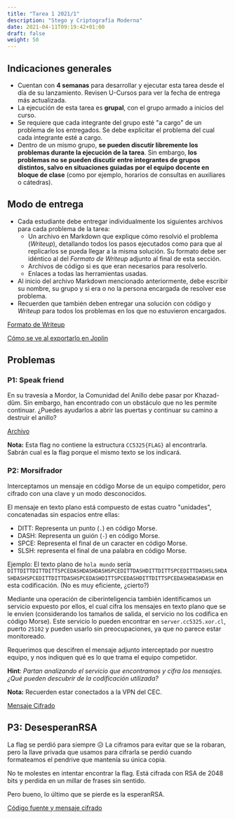```yaml
---
title: "Tarea 1 2021/1"
description: "Stego y Criptografía Moderna"
date: 2021-04-11T09:19:42+01:00
draft: false
weight: 50
---
```

## Indicaciones generales

* Cuentan con **4 semanas** para desarrollar y ejecutar esta tarea desde el día de su lanzamiento. Revisen U-Cursos para ver la fecha de entrega más actualizada.
* La ejecución de esta tarea es **grupal**, con el grupo armado a inicios del curso.
* Se requiere que cada integrante del grupo esté "a cargo" de un problema de los entregados. Se debe explicitar el problema del cual cada integrante esté a cargo.
* Dentro de un mismo grupo, **se pueden discutir libremente los problemas durante la ejecución de la tarea**. Sin embargo, **los problemas no se pueden discutir entre integrantes de grupos distintos, salvo en situaciones guiadas por el equipo docente en bloque de clase** (como por ejemplo, horarios de consultas en auxiliares o cátedras).

## Modo de entrega

* Cada estudiante debe entregar individualmente los siguientes archivos para cada problema de la tarea:
    * Un archivo en Markdown que explique cómo resolvió el problema (_Writeup_), detallando todos los pasos ejecutados como para que al replicarlos se pueda llegar a la misma solución. Su formato debe ser idéntico al del _Formato de Writeup_ adjunto al final de esta sección.
    * Archivos de código si es que eran necesarios para resolverlo.
    * Enlaces a todas las herramientas usadas.
* Al inicio del archivo Markdown mencionado anteriormente, debe escribir su nombre, su grupo y si era o no la persona encargada de resolver ese problema. 
* Recuerden que también deben entregar una solución con código y _Writeup_ para todos los problemas en los que no estuvieron encargados.

[Formato de Writeup](./writeup.txt)

[Cómo se ve al exportarlo en Joplin](./writeup.pdf)

## Problemas

### P1: Speak friend

En su travesía a Mordor, la Comunidad del Anillo debe pasar por Khazad-dûm. Sin embargo, han encontrado con un obstáculo que no les permite continuar. 
¿Puedes ayudarlos a abrir las puertas y continuar su camino a destruir el anillo?

[Archivo](./p1.zip)

**Nota:** Esta flag no contiene la estructura `CC5325{FLAG}` al encontrarla. Sabrán cual es la flag porque el mismo texto se los indicará.

### P2: Morsifrador

Interceptamos un mensaje en código Morse de un equipo competidor, pero cifrado con una clave
y un modo desconocidos.

El mensaje en texto plano está compuesto de estas cuatro "unidades", concatenadas sin espacios entre ellas:

- DITT: Representa un punto (`.`) en código Morse.
- DASH: Representa un guión (`-`) en código Morse.
- SPCE: Representa el final de un caracter en código Morse.
- SLSH: representa el final de una palabra en código Morse.

Ejemplo: El texto plano de `hola mundo` sería `DITTDITTDITTDITTSPCEDASHDASHDASHSPCEDITTDASHDITTDITTSPCEDITTDASHSLSHDASHDASHSPCEDITTDITTDASHSPCEDASHDITTSPCEDASHDITTDITTSPCEDASHDASHDASH` en esta codificación. (No es muy eficiente, ¿cierto?)

Mediante una operación de ciberinteligencia también identificamos un servicio expuesto por ellos,
el cual cifra los mensajes en texto plano que se le envíen (considerando los tamaños de salida,
el servicio no los codifica en código Morse). Este servicio lo pueden encontrar en `server.cc5325.xor.cl`,
puerto `25102` y pueden usarlo sin preocupaciones, ya que no parece estar monitoreado.

Requerimos que descifren el mensaje adjunto interceptado por nuestro equipo, y nos indiquen qué es
lo que trama el equipo competidor.

**Hint**: _Partan analizando el servicio que encontramos y cifra los mensajes. ¿Qué pueden descubrir
de la codificación utilizada?_

**Nota:** Recuerden estar conectados a la VPN del CEC.


[Mensaje Cifrado](./p2.txt)

## P3: DesesperanRSA

La flag se perdió para siempre 😥 La ciframos para evitar que se la robaran, pero la llave privada que usamos para cifrarla se perdió cuando formateamos el pendrive que mantenía su única copia.

No te molestes en intentar encontrar la flag. Está cifrada con RSA de 2048 bits y perdida en un millar de frases sin sentido.

Pero bueno, lo último que se pierde es la esperanRSA.

[Código fuente y mensaje cifrado](./p3.zip)
